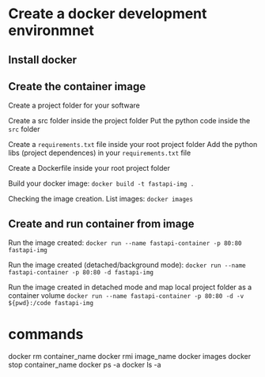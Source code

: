 # Create a docker development environmnet 

## Install docker


## Create the container image

Create a project folder for your software

Create a src folder inside the project folder
Put the python code inside the `src` folder

Create a `requirements.txt` file inside your root project folder
Add the python libs (project dependences) in your `requirements.txt` file

Create a Dockerfile inside your root project folder

Build your docker image:
`docker build -t fastapi-img .`

Checking the image creation. List images: 
`docker images`

## Create and run container from image

Run the image created: 
`docker run --name fastapi-container -p 80:80 fastapi-img`

Run the image created (detached/background mode):
`docker run --name fastapi-container -p 80:80 -d fastapi-img`

Run the image created in detached mode and map local project folder as a container volume
`docker run --name fastapi-container -p 80:80 -d -v ${pwd}:/code fastapi-img`

# commands
docker rm container_name
docker rmi image_name 
docker images
docker stop container_name
docker ps -a
docker ls -a

